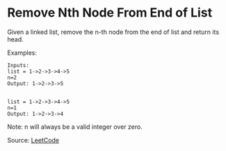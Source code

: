 # Remove Nth Node From End of List

Given a linked list, remove the n-th node from the end of list and return its head.

Examples:
```
Inputs:
list = 1->2->3->4->5
n=2
Output: 1->2->3->5


list = 1->2->3->4->5
n=1
Output: 1->2->3->4
```

Note: n will always be a valid integer over zero.

Source: [LeetCode](https://leetcode.com/problems/remove-nth-node-from-end-of-list/)